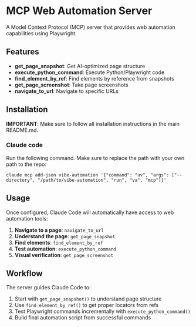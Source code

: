 # MCP Web Automation Server

A Model Context Protocol (MCP) server that provides web automation capabilities using Playwright.

## Features

- **get_page_snapshot**: Get AI-optimized page structure
- **execute_python_command**: Execute Python/Playwright code
- **find_element_by_ref**: Find elements by reference from snapshots
- **get_page_screenshot**: Take page screenshots
- **navigate_to_url**: Navigate to specific URLs

## Installation

**IMPORTANT**: Make sure to follow all installation instructions in the main README.md.

### Claude code

Run the following command. Make sure to replace the path with your own path to the repo:

```shell
claude mcp add-json vibe-automation '{"command": "uv", "args": ["--directory", "/path/to/vibe-automation", "run", "va", "mcp"]}' 
```

## Usage

Once configured, Claude Code will automatically have access to web automation tools:

1. **Navigate to a page**: `navigate_to_url`
2. **Understand the page**: `get_page_snapshot`
3. **Find elements**: `find_element_by_ref`
4. **Test automation**: `execute_python_command`
5. **Visual verification**: `get_page_screenshot`

## Workflow

The server guides Claude Code to:
1. Start with `get_page_snapshot()` to understand page structure
2. Use `find_element_by_ref()` to get proper locators from refs
3. Test Playwright commands incrementally with `execute_python_command()`
4. Build final automation script from successful commands